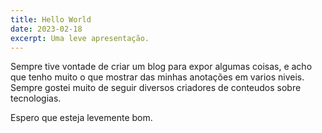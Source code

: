 ```yaml
---
title: Hello World
date: 2023-02-18
excerpt: Uma leve apresentação.
---
```


Sempre tive vontade de criar um blog para expor algumas coisas, e acho que tenho
muito o que mostrar das minhas anotações em varios niveis. Sempre gostei muito
de seguir diversos criadores de conteudos sobre tecnologias.

Espero que esteja levemente bom.
